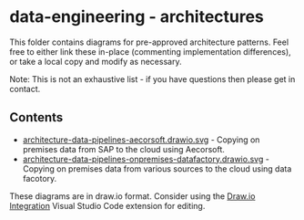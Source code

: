 # data-engineering - architectures

This folder contains diagrams for pre-approved architecture patterns. Feel free to either link these in-place (commenting implementation differences), or take a local copy and modify as necessary.

Note: This is not an exhaustive list - if you have questions then please get in contact.

## Contents

* [architecture-data-pipelines-aecorsoft.drawio.svg](architecture-data-pipelines-aecorsoft.drawio.svg) - Copying on premises data from SAP to the cloud using Aecorsoft.
* [architecture-data-pipelines-onpremises-datafactory.drawio.svg](architecture-data-pipelines-onpremises-datafactory.drawio.svg) - Copying on premises data from various sources to the cloud using data facotory.

These diagrams are in draw.io format. Consider using the [Draw.io Integration](https://github.com/hediet/vscode-drawio) Visual Studio Code extension for editing.
